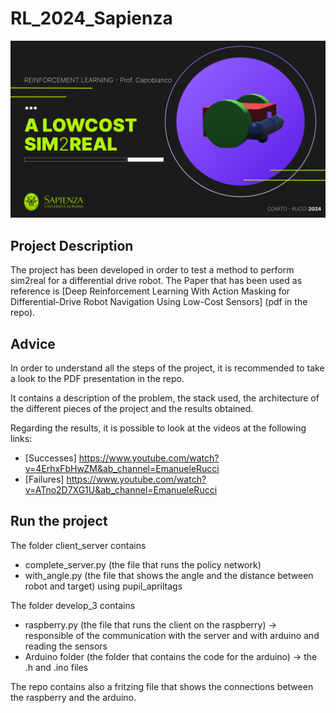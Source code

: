 # RL_2024_Sapienza

<!-- Image Cover.png-->
<p align="center">
  <img src="Cover.png" >
</p>

## Project Description
The project has been developed in order to test a method to perform sim2real for a differential drive robot.
The Paper that has been used as reference is [Deep Reinforcement Learning With Action Masking for Differential-Drive Robot Navigation Using Low-Cost Sensors] (pdf in the repo).

## Advice
In order to understand all the steps of the project, it is recommended to take a look to the PDF presentation in the repo.

It contains a description of the problem, the stack used, the architecture of the different pieces of the project and the results obtained.

Regarding the results, it is possible to look at the videos at the following links:
- [Successes] https://www.youtube.com/watch?v=4ErhxFbHwZM&ab_channel=EmanueleRucci
- [Failures] https://www.youtube.com/watch?v=ATno2D7XG1U&ab_channel=EmanueleRucci


## Run the project
The folder client_server contains
- complete_server.py (the file that runs the policy network)
- with_angle.py (the file that shows the angle and the distance between robot and target) using pupil_apriltags

The folder develop_3 contains
- raspberry.py (the file that runs the client on the raspberry) -> responsible of the communication with the server and with arduino and reading the sensors
- Arduino folder (the folder that contains the code for the arduino) -> the .h and .ino files

The repo contains also a fritzing file that shows the connections between the raspberry and the arduino.
